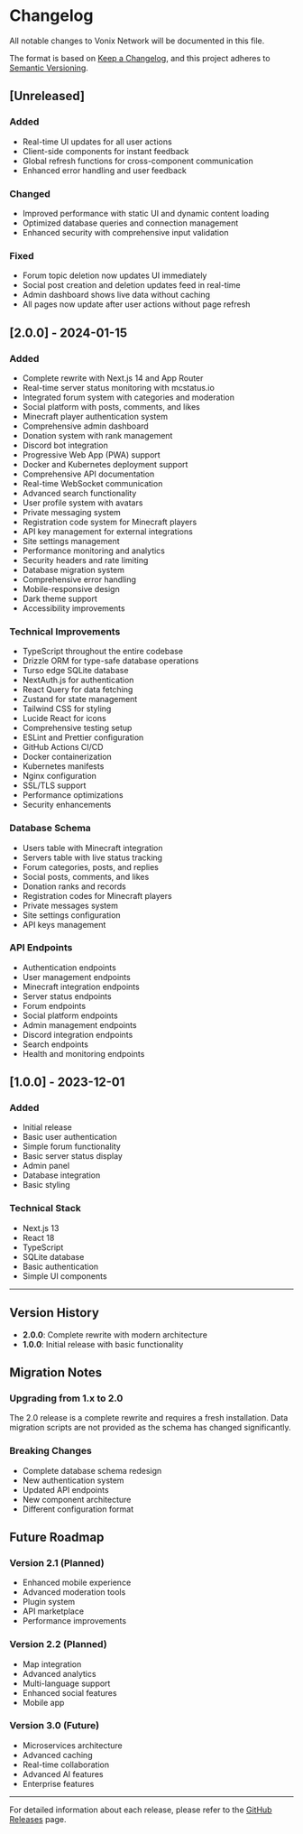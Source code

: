 # Changelog

All notable changes to Vonix Network will be documented in this file.

The format is based on [Keep a Changelog](https://keepachangelog.com/en/1.0.0/),
and this project adheres to [Semantic Versioning](https://semver.org/spec/v2.0.0.html).

## [Unreleased]

### Added
- Real-time UI updates for all user actions
- Client-side components for instant feedback
- Global refresh functions for cross-component communication
- Enhanced error handling and user feedback

### Changed
- Improved performance with static UI and dynamic content loading
- Optimized database queries and connection management
- Enhanced security with comprehensive input validation

### Fixed
- Forum topic deletion now updates UI immediately
- Social post creation and deletion updates feed in real-time
- Admin dashboard shows live data without caching
- All pages now update after user actions without page refresh

## [2.0.0] - 2024-01-15

### Added
- Complete rewrite with Next.js 14 and App Router
- Real-time server status monitoring with mcstatus.io
- Integrated forum system with categories and moderation
- Social platform with posts, comments, and likes
- Minecraft player authentication system
- Comprehensive admin dashboard
- Donation system with rank management
- Discord bot integration
- Progressive Web App (PWA) support
- Docker and Kubernetes deployment support
- Comprehensive API documentation
- Real-time WebSocket communication
- Advanced search functionality
- User profile system with avatars
- Private messaging system
- Registration code system for Minecraft players
- API key management for external integrations
- Site settings management
- Performance monitoring and analytics
- Security headers and rate limiting
- Database migration system
- Comprehensive error handling
- Mobile-responsive design
- Dark theme support
- Accessibility improvements

### Technical Improvements
- TypeScript throughout the entire codebase
- Drizzle ORM for type-safe database operations
- Turso edge SQLite database
- NextAuth.js for authentication
- React Query for data fetching
- Zustand for state management
- Tailwind CSS for styling
- Lucide React for icons
- Comprehensive testing setup
- ESLint and Prettier configuration
- GitHub Actions CI/CD
- Docker containerization
- Kubernetes manifests
- Nginx configuration
- SSL/TLS support
- Performance optimizations
- Security enhancements

### Database Schema
- Users table with Minecraft integration
- Servers table with live status tracking
- Forum categories, posts, and replies
- Social posts, comments, and likes
- Donation ranks and records
- Registration codes for Minecraft players
- Private messages system
- Site settings configuration
- API keys management

### API Endpoints
- Authentication endpoints
- User management endpoints
- Minecraft integration endpoints
- Server status endpoints
- Forum endpoints
- Social platform endpoints
- Admin management endpoints
- Discord integration endpoints
- Search endpoints
- Health and monitoring endpoints

## [1.0.0] - 2023-12-01

### Added
- Initial release
- Basic user authentication
- Simple forum functionality
- Basic server status display
- Admin panel
- Database integration
- Basic styling

### Technical Stack
- Next.js 13
- React 18
- TypeScript
- SQLite database
- Basic authentication
- Simple UI components

---

## Version History

- **2.0.0**: Complete rewrite with modern architecture
- **1.0.0**: Initial release with basic functionality

## Migration Notes

### Upgrading from 1.x to 2.0

The 2.0 release is a complete rewrite and requires a fresh installation. Data migration scripts are not provided as the schema has changed significantly.

### Breaking Changes

- Complete database schema redesign
- New authentication system
- Updated API endpoints
- New component architecture
- Different configuration format

## Future Roadmap

### Version 2.1 (Planned)
- Enhanced mobile experience
- Advanced moderation tools
- Plugin system
- API marketplace
- Performance improvements

### Version 2.2 (Planned)
- Map integration
- Advanced analytics
- Multi-language support
- Enhanced social features
- Mobile app

### Version 3.0 (Future)
- Microservices architecture
- Advanced caching
- Real-time collaboration
- Advanced AI features
- Enterprise features

---

For detailed information about each release, please refer to the [GitHub Releases](https://github.com/yourusername/vonix-network/releases) page.


